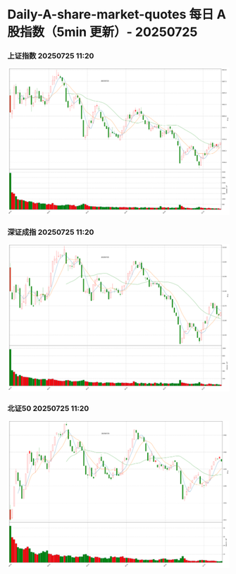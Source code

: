 
# Daily-A-share-market-quotes 每日 A 股指数（5min 更新）- 20250725

### 上证指数 20250725 11:20
![](./fig/2025/7/20250725-sh000001.png)

### 深证成指 20250725 11:20
![](./fig/2025/7/20250725-sz399001.png)

### 北证50 20250725 11:20
![](./fig/2025/7/20250725-bj899050.png)
